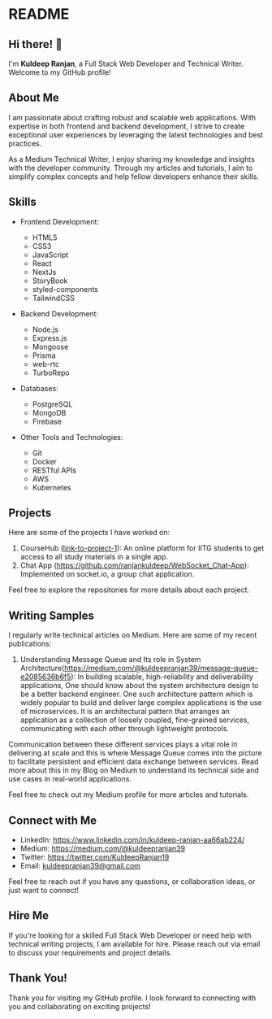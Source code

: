 # README

## Hi there! 👋

I'm **Kuldeep Ranjan**, a Full Stack Web Developer and Technical Writer. Welcome to my GitHub profile!

## About Me

I am passionate about crafting robust and scalable web applications. With expertise in both frontend and backend development, I strive to create exceptional user experiences by leveraging the latest technologies and best practices.

As a Medium Technical Writer, I enjoy sharing my knowledge and insights with the developer community. Through my articles and tutorials, I aim to simplify complex concepts and help fellow developers enhance their skills.

## Skills

- Frontend Development:
  - HTML5
  - CSS3
  - JavaScript
  - React
  - NextJs
  - StoryBook
  - styled-components
  - TailwindCSS

- Backend Development:
  - Node.js
  - Express.js
  - Mongoose
  - Prisma
  - web-rtc
  - TurboRepo

- Databases:
  - PostgreSQL
  - MongoDB
  - Firebase

- Other Tools and Technologies:
  - Git
  - Docker
  - RESTful APIs
  - AWS
  - Kubernetes

## Projects

Here are some of the projects I have worked on:

1. CourseHub ([link-to-project-1](https://github.com/Coding-Club-IITG/CourseHub)): An online platform for IITG students to get access to all study materials in a single app.
2. Chat App (https://github.com/ranjankuldeep/WebSocket_Chat-App): Implemented on socket.io, a group chat application.

Feel free to explore the repositories for more details about each project.

## Writing Samples

I regularly write technical articles on Medium. Here are some of my recent publications:

1. Understanding Message Queue and Its role in System Architecture(https://medium.com/@kuldeepranjan39/message-queue-e2085636b6f5): In building scalable, high-reliability and deliverability applications, One should know about the system architecture design to be a better backend engineer.
One such architecture pattern which is widely popular to build and deliver large complex applications is the use of microservices.
It is an architectural pattern that arranges an application as a collection of loosely coupled, fine-grained services, communicating with each other through lightweight protocols.

Communication between these different services plays a vital role in delivering at scale and this is where Message Queue comes into the picture to facilitate persistent and efficient data exchange between services.
Read more about this in my Blog on Medium to understand its technical side and use cases in real-world applications.


Feel free to check out my Medium profile for more articles and tutorials.

## Connect with Me

- LinkedIn: https://www.linkedin.com/in/kuldeep-ranjan-aa66ab224/
- Medium: https://medium.com/@kuldeepranjan39
- Twitter: https://twitter.com/KuldeepRanjan19
- Email: kuldeepranjan39@gmail.com

Feel free to reach out if you have any questions, or collaboration ideas, or just want to connect!

## Hire Me

If you're looking for a skilled Full Stack Web Developer or need help with technical writing projects, I am available for hire. Please reach out via email to discuss your requirements and project details.

## Thank You!

Thank you for visiting my GitHub profile. I look forward to connecting with you and collaborating on exciting projects!
